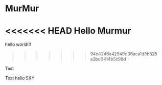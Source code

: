 # MurMur
<<<<<<< HEAD
Hello Murmur
=======
hello world!!!
>>>>>>> 94e4246a42949d36aca1d5b525a3bd0414b5c98d

Test

Text hello SKY

